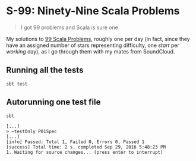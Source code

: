 # S-99: Ninety-Nine Scala Problems
  
> I got 99 problems and Scala is sure one

My solutions to [99 Scala Problems](http://aperiodic.net/phil/scala/s-99), roughly one per day (in fact, since they have
an assigned number of stars representing difficulty, one *start* per *working* day), as I go through them with my mates
from SoundCloud.

## Running all the tests

    sbt test

## Autorunning one test file

    sbt
    
    [...]
    > ~testOnly P01Spec
    [...]
    [info] Passed: Total 1, Failed 0, Errors 0, Passed 1
    [success] Total time: 2 s, completed Sep 29, 2016 5:48:23 PM
    1. Waiting for source changes... (press enter to interrupt)
